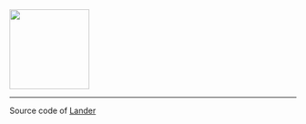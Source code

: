 <img src="https://github.com/talhasch/lander/blob/master/artwork/lander.png?raw=true" width="140">

------------

Source code of [Lander](https://landr.me)